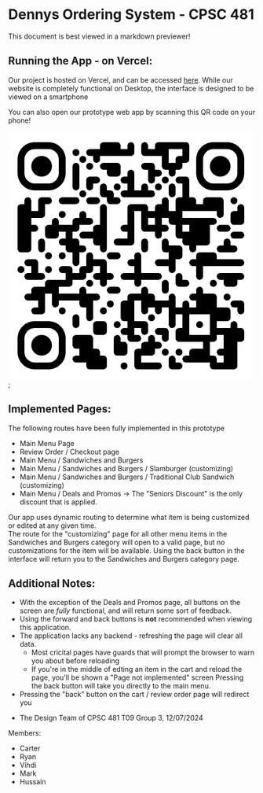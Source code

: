 # Dennys Ordering System - CPSC 481

This document is best viewed in a markdown previewer!

## Running the App - on Vercel:
Our project is hosted on Vercel, and can be accessed [here](https://dennys-ordering-system.vercel.app/).
While our website is completely functional on Desktop, the interface is designed to be viewed on a smartphone

You can also open our prototype web app by scanning this QR code on your phone!</br></br>
![QR Code](qr_code.png "Denny's Ordering System QR Code");

## Implemented Pages:
The following routes have been fully implemented in this prototype

* Main Menu Page
* Review Order / Checkout page
* Main Menu / Sandwiches and Burgers
* Main Menu / Sandwiches and Burgers / Slamburger (customizing)
* Main Menu / Sandwiches and Burgers / Traditional Club Sandwich (customizing)
* Main Menu / Deals and Promos -> The "Seniors Discount" is the only discount that is applied.


Our app uses dynamic routing to determine what item is being customized or edited at any given time.</br>
The route for the "customizing" page for all other menu items in the Sandwiches and Burgers category will open to a valid page, 
but no customizations for the item will be available. Using the back button in the interface will return you to the Sandwiches and Burgers
category page.

## Additional Notes:
* With the exception of the Deals and Promos page, all buttons on the screen are *fully* functional, and will return some sort of feedback.
* Using the forward and back buttons is **not** recommended when viewing this application.
* The application lacks any backend - refreshing the page will clear all data. 
    * Most cricital pages have guards that will prompt the browser to warn you about before reloading
    * If you're in the middle of edting an item in the cart and reload the page, you'll be shown a "Page not implemented" screen
    Pressing the back button will take you directly to the main menu.
* Pressing the "back" button on the cart / review order page will redirect you

- The Design Team of CPSC 481 T09 Group 3, 12/07/2024

Members:
* Carter
* Ryan
* Vihdi
* Mark
* Hussain